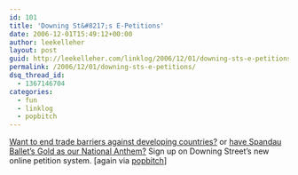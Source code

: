 ```yaml
---
id: 101
title: 'Downing St&#8217;s E-Petitions'
date: 2006-12-01T15:49:12+00:00
author: leekelleher
layout: post
guid: http://leekelleher.com/linklog/2006/12/01/downing-sts-e-petitions/
permalink: /2006/12/01/downing-sts-e-petitions/
dsq_thread_id:
  - 1367146704
categories:
  - fun
  - linklog
  - popbitch
---
```

[Want to end trade barriers against developing countries?](http://petitions.pm.gov.uk/makeitfair/) or [have Spandau Ballet&#8217;s Gold as our National Anthem?](http://petitions.pm.gov.uk/goldanthem/) Sign up on Downing Street&#8217;s new online petition system. [again via [popbitch](http://www.popbitch.com/)]